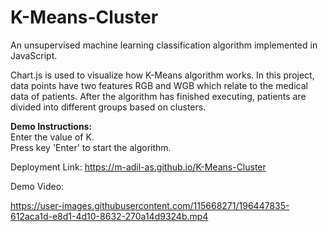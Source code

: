 # K-Means-Cluster
An unsupervised machine learning classification algorithm implemented in JavaScript.

Chart.js is used to visualize how K-Means algorithm works. In this project, data points have two features RGB and WGB which relate to the medical data of patients. After the algorithm has finished executing, patients are divided into different groups based on clusters.

<strong>**Demo Instructions:**</strong>  
Enter the value of K.          
Press key 'Enter' to start the algorithm.    

Deployment Link: https://m-adil-as.github.io/K-Means-Cluster

Demo Video:

https://user-images.githubusercontent.com/115668271/196447835-612aca1d-e8d1-4d10-8632-270a14d9324b.mp4
